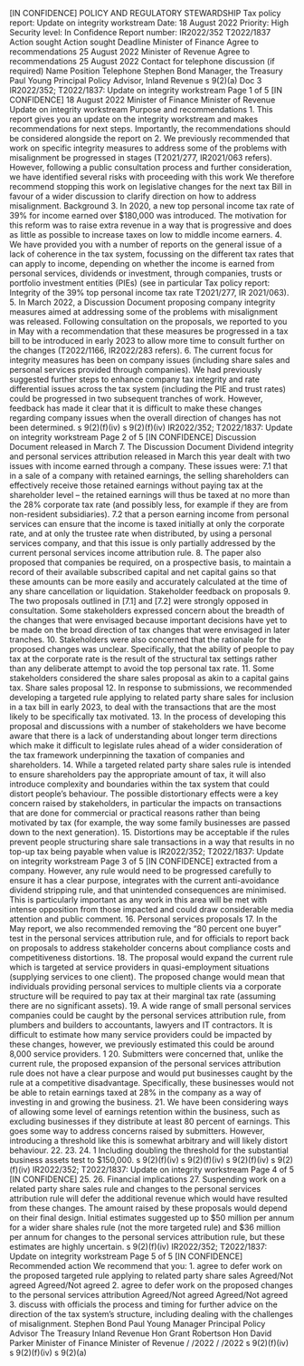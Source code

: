 \[IN CONFIDENCE\] POLICY AND REGULATORY STEWARDSHIP Tax policy report: Update on integrity workstream Date: 18 August 2022 Priority: High Security level: In Confidence Report number: IR2022/352 T2022/1837 Action sought Action sought Deadline Minister of Finance Agree to recommendations 25 August 2022 Minister of Revenue Agree to recommendations 25 August 2022 Contact for telephone discussion (if required) Name Position Telephone Stephen Bond Manager, the Treasury Paul Young Principal Policy Advisor, Inland Revenue s 9(2)(a) Doc 3 IR2022/352; T2022/1837: Update on integrity workstream Page 1 of 5 \[IN CONFIDENCE\] 18 August 2022 Minister of Finance Minister of Revenue Update on integrity workstream Purpose and recommendations 1. This report gives you an update on the integrity workstream and makes recommendations for next steps. Importantly, the recommendations should be considered alongside the report on 2. We previously recommended that work on specific integrity measures to address some of the problems with misalignment be progressed in stages (T2021/277, IR2021/063 refers). However, following a public consultation process and further consideration, we have identified several risks with proceeding with this work We therefore recommend stopping this work on legislative changes for the next tax Bill in favour of a wider discussion to clarify direction on how to address misalignment. Background 3. In 2020, a new top personal income tax rate of 39% for income earned over $180,000 was introduced. The motivation for this reform was to raise extra revenue in a way that is progressive and does as little as possible to increase taxes on low to middle income earners. 4. We have provided you with a number of reports on the general issue of a lack of coherence in the tax system, focussing on the different tax rates that can apply to income, depending on whether the income is earned from personal services, dividends or investment, through companies, trusts or portfolio investment entities (PIEs) (see in particular Tax policy report: Integrity of the 39% top personal income tax rate T2021/277, IR 2021/063). 5. In March 2022, a Discussion Document proposing company integrity measures aimed at addressing some of the problems with misalignment was released. Following consultation on the proposals, we reported to you in May with a recommendation that these measures be progressed in a tax bill to be introduced in early 2023 to allow more time to consult further on the changes (T2022/1166, IR2022/283 refers). 6. The current focus for integrity measures has been on company issues (including share sales and personal services provided through companies). We had previously suggested further steps to enhance company tax integrity and rate differential issues across the tax system (including the PIE and trust rates) could be progressed in two subsequent tranches of work. However, feedback has made it clear that it is difficult to make these changes regarding company issues when the overall direction of changes has not been determined. s 9(2)(f)(iv) s 9(2)(f)(iv) IR2022/352; T2022/1837: Update on integrity workstream Page 2 of 5 \[IN CONFIDENCE\] Discussion Document released in March 7. The Discussion Document Dividend integrity and personal services attribution released in March this year dealt with two issues with income earned through a company. These issues were: 7.1 that in a sale of a company with retained earnings, the selling shareholders can effectively receive those retained earnings without paying tax at the shareholder level – the retained earnings will thus be taxed at no more than the 28% corporate tax rate (and possibly less, for example if they are from non-resident subsidiaries). 7.2 that a person earning income from personal services can ensure that the income is taxed initially at only the corporate rate, and at only the trustee rate when distributed, by using a personal services company, and that this issue is only partially addressed by the current personal services income attribution rule. 8. The paper also proposed that companies be required, on a prospective basis, to maintain a record of their available subscribed capital and net capital gains so that these amounts can be more easily and accurately calculated at the time of any share cancellation or liquidation. Stakeholder feedback on proposals 9. The two proposals outlined in \[7.1\] and \[7.2\] were strongly opposed in consultation. Some stakeholders expressed concern about the breadth of the changes that were envisaged because important decisions have yet to be made on the broad direction of tax changes that were envisaged in later tranches. 10. Stakeholders were also concerned that the rationale for the proposed changes was unclear. Specifically, that the ability of people to pay tax at the corporate rate is the result of the structural tax settings rather than any deliberate attempt to avoid the top personal tax rate. 11. Some stakeholders considered the share sales proposal as akin to a capital gains tax. Share sales proposal 12. In response to submissions, we recommended developing a targeted rule applying to related party share sales for inclusion in a tax bill in early 2023, to deal with the transactions that are the most likely to be specifically tax motivated. 13. In the process of developing this proposal and discussions with a number of stakeholders we have become aware that there is a lack of understanding about longer term directions which make it difficult to legislate rules ahead of a wider consideration of the tax framework underpinning the taxation of companies and shareholders. 14. While a targeted related party share sales rule is intended to ensure shareholders pay the appropriate amount of tax, it will also introduce complexity and boundaries within the tax system that could distort people’s behaviour. The possible distortionary effects were a key concern raised by stakeholders, in particular the impacts on transactions that are done for commercial or practical reasons rather than being motivated by tax (for example, the way some family businesses are passed down to the next generation). 15. Distortions may be acceptable if the rules prevent people structuring share sale transactions in a way that results in no top-up tax being payable when value is IR2022/352; T2022/1837: Update on integrity workstream Page 3 of 5 \[IN CONFIDENCE\] extracted from a company. However, any rule would need to be progressed carefully to ensure it has a clear purpose, integrates with the current anti-avoidance dividend stripping rule, and that unintended consequences are minimised. This is particularly important as any work in this area will be met with intense opposition from those impacted and could draw considerable media attention and public comment. 16. Personal services proposals 17. In the May report, we also recommended removing the “80 percent one buyer” test in the personal services attribution rule, and for officials to report back on proposals to address stakeholder concerns about compliance costs and competitiveness distortions. 18. The proposal would expand the current rule which is targeted at service providers in quasi-employment situations (supplying services to one client). The proposed change would mean that individuals providing personal services to multiple clients via a corporate structure will be required to pay tax at their marginal tax rate (assuming there are no significant assets). 19. A wide range of small personal services companies could be caught by the personal services attribution rule, from plumbers and builders to accountants, lawyers and IT contractors. It is difficult to estimate how many service providers could be impacted by these changes, however, we previously estimated this could be around 8,000 service providers. 1 20. Submitters were concerned that, unlike the current rule, the proposed expansion of the personal services attribution rule does not have a clear purpose and would put businesses caught by the rule at a competitive disadvantage. Specifically, these businesses would not be able to retain earnings taxed at 28% in the company as a way of investing in and growing the business. 21. We have been considering ways of allowing some level of earnings retention within the business, such as excluding businesses if they distribute at least 80 percent of earnings. This goes some way to address concerns raised by submitters. However, introducing a threshold like this is somewhat arbitrary and will likely distort behaviour. 22. 23. 24. 1 Including doubling the threshold for the substantial business assets test to $150,000. s 9(2)(f)(iv) s 9(2)(f)(iv) s 9(2)(f)(iv) s 9(2)(f)(iv) IR2022/352; T2022/1837: Update on integrity workstream Page 4 of 5 \[IN CONFIDENCE\] 25. 26. Financial implications 27. Suspending work on a related party share sales rule and changes to the personal services attribution rule will defer the additional revenue which would have resulted from these changes. The amount raised by these proposals would depend on their final design. Initial estimates suggested up to $50 million per annum for a wider share shales rule (not the more targeted rule) and $36 million per annum for changes to the personal services attribution rule, but these estimates are highly uncertain. s 9(2)(f)(iv) IR2022/352; T2022/1837: Update on integrity workstream Page 5 of 5 \[IN CONFIDENCE\] Recommended action We recommend that you: 1. agree to defer work on the proposed targeted rule applying to related party share sales Agreed/Not agreed Agreed/Not agreed 2. agree to defer work on the proposed changes to the personal services attribution Agreed/Not agreed Agreed/Not agreed 3. discuss with officials the process and timing for further advice on the direction of the tax system’s structure, including dealing with the challenges of misalignment. Stephen Bond Paul Young Manager Principal Policy Advisor The Treasury Inland Revenue Hon Grant Robertson Hon David Parker Minister of Finance Minister of Revenue / /2022 / /2022 s 9(2)(f)(iv) s 9(2)(f)(iv) s 9(2)(a)